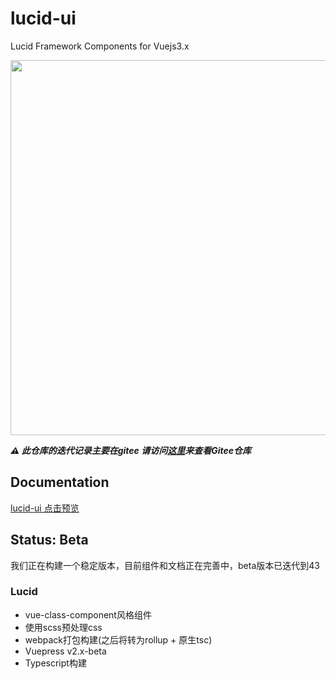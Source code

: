 # lucid-ui
Lucid Framework Components for Vuejs3.x
<p align="center">
  <img width="600px" src="http://123.57.57.75:8080/lucid-logo.svg" />
</p>

***⚠️ 此仓库的迭代记录主要在gitee 请访问[这里](https://gitee.com/w12w.com/lucid)来查看Gitee仓库***

## Documentation

[lucid-ui 点击预览](http://123.57.57.75:8080)

## Status: Beta

我们正在构建一个稳定版本，目前组件和文档正在完善中，beta版本已迭代到43

### Lucid

- vue-class-component风格组件
- 使用scss预处理css
- webpack打包构建(之后将转为rollup + 原生tsc)
- Vuepress v2.x-beta
- Typescript构建

